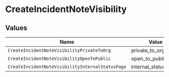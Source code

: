 # CreateIncidentNoteVisibility


## Values

| Name                                             | Value                                            |
| ------------------------------------------------ | ------------------------------------------------ |
| `CreateIncidentNoteVisibilityPrivateToOrg`       | private_to_org                                   |
| `CreateIncidentNoteVisibilityOpenToPublic`       | open_to_public                                   |
| `CreateIncidentNoteVisibilityInternalStatusPage` | internal_status_page                             |